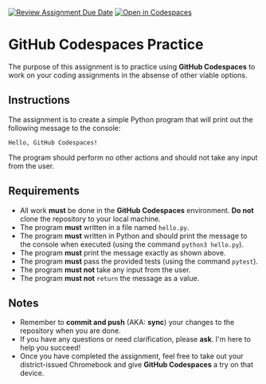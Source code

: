 [![Review Assignment Due Date](https://classroom.github.com/assets/deadline-readme-button-22041afd0340ce965d47ae6ef1cefeee28c7c493a6346c4f15d667ab976d596c.svg)](https://classroom.github.com/a/xOYS1rhP)
[![Open in Codespaces](https://classroom.github.com/assets/launch-codespace-2972f46106e565e64193e422d61a12cf1da4916b45550586e14ef0a7c637dd04.svg)](https://classroom.github.com/open-in-codespaces?assignment_repo_id=16027612)
# GitHub Codespaces Practice

The purpose of this assignment is to practice using **GitHub Codespaces** to
work on your coding assignments in the absense of other viable options.

## Instructions

The assignment is to create a simple Python program that will print out the
following message to the console:

```
Hello, GitHub Codespaces!
```

The program should perform no other actions and should not take any input from
the user.

## Requirements

- All work **must** be done in the **GitHub Codespaces** environment. **Do
  not** clone the repository to your local machine.
- The program **must** written in a file named `hello.py`.
- The program **must** written in Python and should print the message to the
  console when executed (using the command `python3 hello.py`).
- The program **must** print the message exactly as shown above.
- The program **must** pass the provided tests (using the command `pytest`).
- The program **must not** take any input from the user.
- The program **must not** `return` the message as a value.

## Notes

- Remember to **commit and push** (AKA: **sync**) your changes to the repository
  when you are done.
- If you have any questions or need clarification, please **ask**. I'm here to
  help you succeed!
- Once you have completed the assignment, feel free to take out your
  district-issued Chromebook and give **GitHub Codespaces** a try on that
  device.
